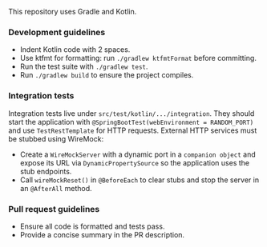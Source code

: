 This repository uses Gradle and Kotlin.

### Development guidelines
- Indent Kotlin code with 2 spaces.
- Use ktfmt for formatting: run `./gradlew ktfmtFormat` before committing.
- Run the test suite with `./gradlew test`.
- Run `./gradlew build` to ensure the project compiles.

### Integration tests
Integration tests live under `src/test/kotlin/.../integration`. They should start
the application with `@SpringBootTest(webEnvironment = RANDOM_PORT)` and use
`TestRestTemplate` for HTTP requests. External HTTP services must be stubbed
using WireMock:

- Create a `WireMockServer` with a dynamic port in a `companion object` and
  expose its URL via `DynamicPropertySource` so the application uses the stub
  endpoints.
- Call `wireMockReset()` in `@BeforeEach` to clear stubs and stop the server in
  an `@AfterAll` method.

### Pull request guidelines
- Ensure all code is formatted and tests pass.
- Provide a concise summary in the PR description.
